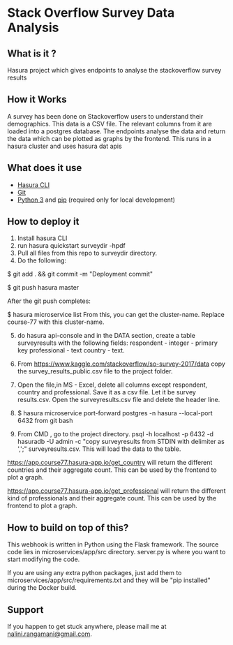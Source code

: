 # Stack Overflow Survey Data Analysis



## What is it ?
Hasura project which gives endpoints to analyse the stackoverflow survey results

## How it Works
A survey has been done on Stackoverflow users to understand their demographics. This data is a CSV file. The relevant columns from it are loaded into a postgres database. The endpoints analyse the data and return the data which can be plotted as graphs by the frontend. This runs in a hasura cluster and uses hasura dat apis 

## What does it use

- [Hasura CLI](https://docs.hasura.io/0.15/manual/install-hasura-cli.html)
- [Git](https://git-scm.com)
- [Python 3](https://www.python.org/downloads/) and [pip](https://pip.pypa.io/en/stable/installing/) (required only for local development)

## How to deploy it

1. Install hasura CLI
2. run hasura quickstart surveydir -hpdf
3. Pull all files from this repo to surveydir directory.
4. Do the following:

$ git add . && git commit -m "Deployment commit"

$ git push hasura master


After the git push completes:


$ hasura microservice list
 From this, you can get the cluster-name. Replace course-77 with this cluster-name.

5. do hasura api-console and in the DATA section, create a table surveyresults with the following fields:
respondent - integer - primary key
professional - text
country - text.

6. From https://www.kaggle.com/stackoverflow/so-survey-2017/data copy the survey_results_public.csv file to the project folder. 

7. Open the file,in MS - Excel, delete all columns except respondent, country and professional. Save it as a csv file. Let it be survey results.csv. Open the surveyresults.csv file and delete the header line.

8. $ hasura microservice port-forward postgres -n hasura --local-port 6432 from git bash

9. From CMD , go to the project directory. 
psql -h localhost -p 6432 -d hasuradb -U admin -c "copy surveyresults from STDIN with delimiter as ',';" surveyresults.csv.
This will load the data to the table.

https://app.course77.hasura-app.io/get_country will return the different countries and their aggregate count. This can be used by the frontend to plot a graph.

https://app.course77.hasura-app.io/get_professional will return the different kind of professionals and their aggregate count. This can be used by the frontend to plot a graph.

## How to build on top of this?
This webhook is written in Python using the Flask framework. The source code lies in microservices/app/src directory. server.py is where you want to start modifying the code.

If you are using any extra python packages, just add them to microservices/app/src/requirements.txt and they will be "pip installed" during the Docker build.

## Support
If you happen to get stuck anywhere, please mail me at nalini.rangamani@gmail.com. 
